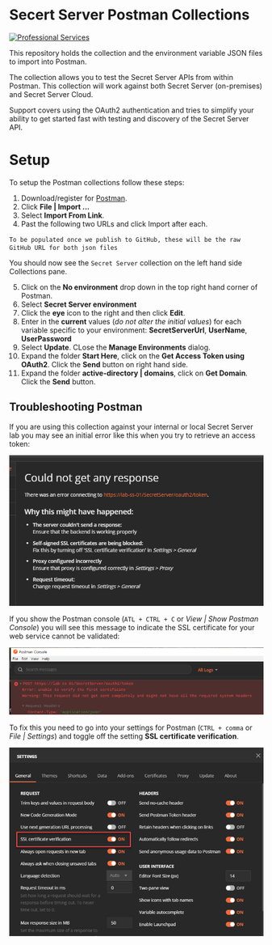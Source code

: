 # Secert Server Postman Collections

[![Professional Services](https://img.shields.io/badge/Professional%20Services-supported-informational?style=for-the-badge)]()

This repository holds the collection and the environment variable JSON files to import into Postman.

The collection allows you to test the Secret Server APIs from within Postman. This collection will work against both Secret Server (on-premises) and Secret Server Cloud.

Support covers using the OAuth2 authentication and tries to simplify your ability to get started fast with testing and discovery of the Secret Server API.

# Setup

To setup the Postman collections follow these steps:

1. Download/register for [Postman](https://www.getpostman.com/).
2. Click **File | Import ...**
3. Select **Import From Link**.
4. Past the following two URLs and click Import after each.

```
To be populated once we publish to GitHub, these will be the raw GitHub URL for both json files
```

You should now see the `Secret Server` collection on the left hand side Collections pane.

5. Click on the **No environment** drop down in the top right hand corner of Postman.
6. Select **Secret Server environment**
7. Click the **eye** icon to the right and then click **Edit**.
8. Enter in the **current** values (_do not alter the initial values_) for each variable specific to your environment: **SecretServerUrl**, **UserName**, **UserPassword**
9. Select **Update**. CLose the **Manage Environments** dialog.
10. Expand the folder **Start Here**, click on the **Get Access Token using OAuth2**. Click the **Send** button on right hand side.
11. Expand the folder **active-directory | domains**, click on **Get Domain**. Click the **Send** button.

## Troubleshooting Postman

If you are using this collection against your internal or local Secret Server lab you may see an initial error like this when you try to retrieve an access token:

![postman initial error](images\postman-initial-error.png)

If you show the Postman console (`ATL + CTRL + C` or _View | Show Postman Console_) you will see this message to indicate the SSL certificate for your web service cannot be validated:

![postman error](images\postman-settings-ssl-cert-verification-log-entry.png)

To fix this you need to go into your settings for Postman (`CTRL + comma` or _File | Settings_) and toggle off the setting **SSL certificate verification**.

![postman cert verification error](images\postman-settings-ssl-cert-verification.png)
